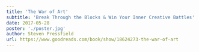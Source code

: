```yaml
---
title: 'The War of Art'
subtitle: 'Break Through the Blocks & Win Your Inner Creative Battles'
date: 2017-05-28
poster: './poster.jpg'
author: Steven Pressfield
url: https://www.goodreads.com/book/show/18624273-the-war-of-art
---
```

